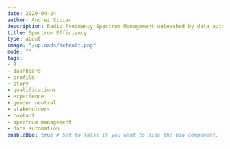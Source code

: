 ```yaml
---
date: 2020-04-24
author: Andrei Stoian
description: Radio Frequency Spectrum Management unleashed by data automation.
title: Spectrum Efficiency
type: about
image: "/uploads/default.png"
mode: "" 
tags: 
- R
- dashboard
- profile
- story
- qualifications
- experience
- gender neutral
- stakeholders
- contact
- spectrum management
- data automation
enableBio: true # Set to false if you want to hide the bio component.
---
```

